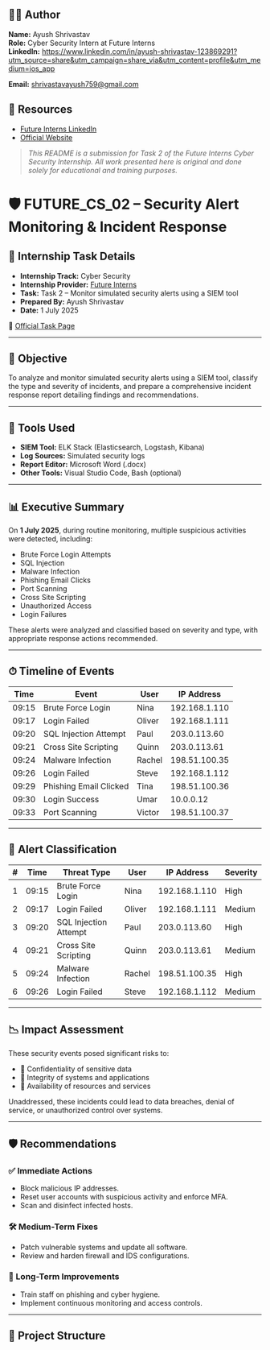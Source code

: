 ## 🧑‍💻 Author

**Name:** Ayush Shrivastav  
**Role:** Cyber Security Intern at Future Interns  
**LinkedIn:** https://www.linkedin.com/in/ayush-shrivastav-123869291?utm_source=share&utm_campaign=share_via&utm_content=profile&utm_medium=ios_app 

**Email:** shrivastavayush759@gmail.com 

## 📎 Resources

- [Future Interns LinkedIn](https://www.linkedin.com/company/future-interns/)  
- [Official Website](https://futureinterns.com)


> _This README is a submission for Task 2 of the Future Interns Cyber Security Internship. All work presented here is original and done solely for educational and training purposes._
# 🛡 FUTURE_CS_02 – Security Alert Monitoring & Incident Response

## 📌 Internship Task Details

- **Internship Track:** Cyber Security  
- **Internship Provider:** [Future Interns](https://futureinterns.com)  
- **Task:** Task 2 – Monitor simulated security alerts using a SIEM tool  
- **Prepared By:** Ayush Shrivastav  
- **Date:** 1 July 2025  

🔗 [Official Task Page](https://futureinterns.com/cyber-security-task-2/)

---

## 🎯 Objective

To analyze and monitor simulated security alerts using a SIEM tool, classify the type and severity of incidents, and prepare a comprehensive incident response report detailing findings and recommendations.

---

## 🧰 Tools Used

- **SIEM Tool:** ELK Stack (Elasticsearch, Logstash, Kibana)
- **Log Sources:** Simulated security logs
- **Report Editor:** Microsoft Word (.docx)
- **Other Tools:** Visual Studio Code, Bash (optional)

---

## 📊 Executive Summary

On **1 July 2025**, during routine monitoring, multiple suspicious activities were detected, including:

- Brute Force Login Attempts  
- SQL Injection  
- Malware Infection  
- Phishing Email Clicks  
- Port Scanning  
- Cross Site Scripting  
- Unauthorized Access  
- Login Failures  

These alerts were analyzed and classified based on severity and type, with appropriate response actions recommended.

---

## ⏱ Timeline of Events

| Time   | Event                      | User   | IP Address       |
|--------|----------------------------|--------|------------------|
| 09:15  | Brute Force Login          | Nina   | 192.168.1.110    |
| 09:17  | Login Failed               | Oliver | 192.168.1.111    |
| 09:20  | SQL Injection Attempt      | Paul   | 203.0.113.60     |
| 09:21  | Cross Site Scripting       | Quinn  | 203.0.113.61     |
| 09:24  | Malware Infection          | Rachel | 198.51.100.35    |
| 09:26  | Login Failed               | Steve  | 192.168.1.112    |
| 09:29  | Phishing Email Clicked     | Tina   | 198.51.100.36    |
| 09:30  | Login Success              | Umar   | 10.0.0.12        |
| 09:33  | Port Scanning              | Victor | 198.51.100.37    |

---

## 🛑 Alert Classification

| # | Time   | Threat Type              | User    | IP Address       | Severity |
|---|--------|--------------------------|---------|------------------|----------|
| 1 | 09:15  | Brute Force Login        | Nina    | 192.168.1.110    | High     |
| 2 | 09:17  | Login Failed             | Oliver  | 192.168.1.111    | Medium   |
| 3 | 09:20  | SQL Injection Attempt    | Paul    | 203.0.113.60     | High     |
| 4 | 09:21  | Cross Site Scripting     | Quinn   | 203.0.113.61     | Medium   |
| 5 | 09:24  | Malware Infection        | Rachel  | 198.51.100.35    | High     |
| 6 | 09:26  | Login Failed             | Steve   | 192.168.1.112    | Medium   |

---

## 📉 Impact Assessment

These security events posed significant risks to:

- 🔐 Confidentiality of sensitive data  
- 🔄 Integrity of systems and applications  
- 🚫 Availability of resources and services  

Unaddressed, these incidents could lead to data breaches, denial of service, or unauthorized control over systems.

---

## 🛡 Recommendations

### ✅ Immediate Actions

- Block malicious IP addresses.
- Reset user accounts with suspicious activity and enforce MFA.
- Scan and disinfect infected hosts.

### 🛠 Medium-Term Fixes

- Patch vulnerable systems and update all software.
- Review and harden firewall and IDS configurations.

### 🔐 Long-Term Improvements

- Train staff on phishing and cyber hygiene.
- Implement continuous monitoring and access controls.

---

## 📁 Project Structure
